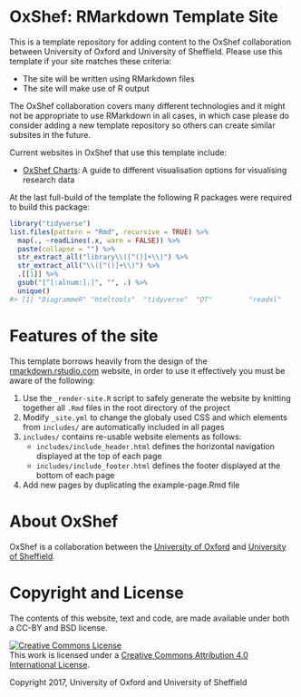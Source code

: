 
<!-- README.md is generated from README.Rmd. Please edit that file -->
OxShef: RMarkdown Template Site
===============================

This is a template repository for adding content to the OxShef collaboration between University of Oxford and University of Sheffield. Please use this template if your site matches these criteria:

-   The site will be written using RMarkdown files
-   The site will make use of R output

The OxShef collaboration covers many different technologies and it might not be appropriate to use RMarkdown in all cases, in which case please do consider adding a new template repository so others can create similar subsites in the future.

Current websites in OxShef that use this template include:

-   [OxShef Charts](https://oxshef.github.io/oxshef_charts/): A guide to different visualisation options for visualising research data

At the last full-build of the template the following R packages were required to build this package:

``` r
library("tidyverse")
list.files(pattern = "Rmd", recursive = TRUE) %>%
  map(., ~readLines(.x, warn = FALSE)) %>%
  paste(collapse = "") %>%
  str_extract_all("library\\([^()]+\\)") %>%
  str_extract_all("\\([^()]+\\)") %>%
  .[[1]] %>%
  gsub("[^[:alnum:].]", "", .) %>%
  unique()
#> [1] "DiagrammeR" "htmltools"  "tidyverse"  "DT"         "readxl"
```

Features of the site
====================

This template borrows heavily from the design of the [rmarkdown.rstudio.com](rmarkdown.rstudio.com) website, in order to use it effectively you must be aware of the following:

1.  Use the `_render-site.R` script to safely generate the website by knitting together all `.Rmd` files in the root directory of the project
2.  Modify `_site.yml` to change the globaly used CSS and which elements from `includes/` are automatically included in all pages
3.  `includes/` contains re-usable website elements as follows:
    -   `includes/include_header.html` defines the horizontal navigation displayed at the top of each page
    -   `includes/include_footer.html` defines the footer displayed at the bottom of each page
4.  Add new pages by duplicating the example-page.Rmd file

About OxShef
============

OxShef is a collaboration between the [University of Oxford](idn.it.ox.ac.uk) and [University of Sheffield](http://rse.shef.ac.uk/).

Copyright and License
=====================

The contents of this website, text and code, are made available under both a CC-BY and BSD license.

<a rel="license" href="http://creativecommons.org/licenses/by/4.0/"><img alt="Creative Commons License" style="border-width:0" src="https://i.creativecommons.org/l/by/4.0/88x31.png" /></a><br />This work is licensed under a <a rel="license" href="http://creativecommons.org/licenses/by/4.0/">Creative Commons Attribution 4.0 International License</a>.

Copyright 2017, University of Oxford and University of Sheffield
